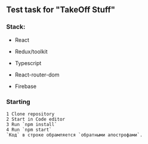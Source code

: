 ## Test task for "TakeOff Stuff"

### Stack:
 - React
 - Redux/toolkit
 - Typescript

 - React-router-dom
 - Firebase

### Starting
	1 Clone repository
	2 Start in Code editor
	3 Run `npm install`
	4 Run `npm start`
	`Код` в строке обрамляется `обратными апострофами`.